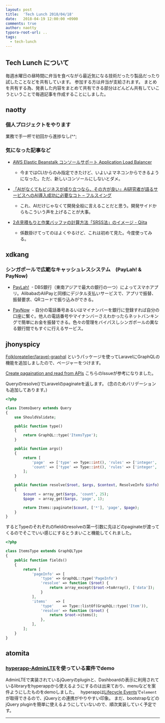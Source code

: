 ```yaml
---
layout: post
title:  'Tech Lunch 2018/04/18'
date:   2018-04-19 12:00:00 +0900
comments: true
author: naotty
typora-root-url: ..
tags:
  - tech-lunch
---
```


## Tech Lunch について

毎週水曜日の昼時間に弁当を食べながら最近気になる技術だったり製品だったり試したことなどを共有しています。
参加する方は弁当が支給されます。
まとめを共有する為、発表した内容をまとめて共有できる部分はどんどん共有していこうということで毎週記事を作成することにしました。

## naotty

### 個人プロジェクトをやります
業務で手一杯で初回から進捗なし(^^;

### 気になった記事など
- [AWS Elastic Beanstalk コンソールサポート Application Load Balancer](https://aws.amazon.com/jp/about-aws/whats-new/2018/04/aws-elastic-beanstalk-console-supports-alb--/)
    - 今まではCLIからのみ指定できたけど、いよいよマネコンからできるようになった。ただ、新しいコンソールにしないとダメ。

- [「AIがなくてもビジネスが成り立つなら、その方が良い」AI研究者が語るサービスへのAI導入成功に必要なコト – フルスイング](https://fullswing.dena.com/ai-introduction/)
    - これ、AIだけじゃなくて開発全般に言えることだと思う。開発サイドからもこういう声を上げることが大事。

- [2点見積もりと作業バッファの計算方法「SRSS法」のイメージ \- Qiita](https://qiita.com/Hiraku/items/c29ca383fbef8eb38fd2)
    - 係数掛けてってのはよくやるけど、これは初めて見た。今度使ってみる。


## xdkang

### シンガポールで広範なキャッシュレスシステム　(PayLah! & PayNow)

- [PayLah!](https://www.dbs.com.sg/personal/deposits/pay-with-ease/dbs-paylah)
  - DBS銀行（東南アジアで最大の銀行の一つ）によってスマホアプリ。AlibabaのAliPayと同様にデジタル支払いサービスで、アプリで振替、振替要求、QRコードで振り込みができる。

- [PayNow](https://www.abs.org.sg/consumer-banking/pay-now)
  - 自分の電話番号あるいはマイナンバーを銀行に登録すれば自分の口座に繋ぐ。他人の電話番号やマイナンバーさえわかったらネットバンキングで簡単にお金を振替できる。色々の管理をバイパスしシンガポールの異なる銀行間でもすぐに行えるサービス。

## jhonyspicy

[Folkloreatelier/laravel-graphql](https://github.com/Folkloreatelier/laravel-graphql) というパッケージを使ってLaravelにGraphQLの機能を追加しましたので、ページャーをつけます。

[Create pagaination and read from APIs](https://github.com/Folkloreatelier/laravel-graphql/issues/59) こちらのIssueが参考になりました。

Queryのresolve()でLaravelのpaginateを返します。
(念のためバリデーションも追加してあります。)

```php
<?php

class ItemsQuery extends Query
{
    use ShouldValidate;

    public function type()
    {
        return GraphQL::type('ItemsType');
    }

    public function args()
    {
        return [
            'page'  => ['type' => Type::int(), 'rules' => ['integer', 'min:1']],
            'count' => ['type' => Type::int(), 'rules' => ['integer', 'between:1,30']],
        ];
    }

    public function resolve($root, $args, $context, ResolveInfo $info)
    {
        $count = array_get($args, 'count', 25);
        $page  = array_get($args, 'page', 1);

        return Items::paginate($count, ['*'], 'page', $page);
    }
}
```

するとTypeのそれぞれのfieldのresolveの第一引数に先ほどのpaginateが渡ってくるのでそこでいい感じにするとうまいこと機能してくれました。

```php
<?php

class ItemsType extends GraphQLType
{
    public function fields()
    {
        return [
            'pageInfo' => [
                'type' => GraphQL::type('PageInfo')
                'resolve' => function ($root) {
                    return array_except($root->toArray(), ['data']);
                }
            ],
            'items'    => [
                'type'    => Type::listOf(GraphQL::type('Item')),
                'resolve' => function ($root) {
                    return $root->items();
                },
            ],
        ];
    }
}
```


## atomita

### [hyperapp-AdminLTE](https://github.com/RyukyuInteractive/hyperapp-AdminLTE)を使っている案件でdemo

AdminLTEで実装されているjQueryのpluginと、Dashboardの表示に利用されているlibraryをhyperappから使えるようにするのは出来ており、menuなどを案件ようにしたものをdemoしました。  
hyperappは[Lifecycle Events](https://github.com/hyperapp/hyperapp#lifecycle-events)で`element`が取得できるので、jQueryとの連携がやりやすい印象。
まだ、bootstrapなどのjQuery pluginを簡単に使えるようにしていないので、順次実装していく予定です。

----
